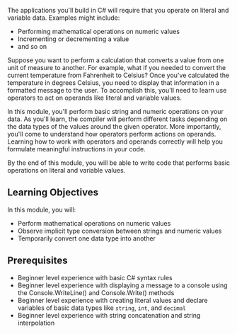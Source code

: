The applications you'll build in C# will require that you operate on literal and variable data.  Examples might include:
- Performing mathematical operations on numeric values
- Incrementing or decrementing a value
- and so on

Suppose you want to perform a calculation that converts a value from one unit of measure to another.  For example, what if you needed to convert the current temperature from Fahrenheit to Celsius?  Once you've calculated the temperature in degrees Celsius, you need to display that information in a formatted message to the user.  To accomplish this, you'll need to learn use operators to act on operands like literal and variable values.

In this module, you'll perform basic string and numeric operations on your data.  As you'll learn, the compiler will perform different tasks depending on the data types of the values around the given operator.  More importantly, you'll come to understand how operators perform actions on operands.  Learning how to work with operators and operands correctly will help you formulate meaningful instructions in your code.

By the end of this module, you will be able to write code that performs basic operations on literal and variable values.

## Learning Objectives

In this module, you will:

- Perform mathematical operations on numeric values
- Observe implicit type conversion between strings and numeric values
- Temporarily convert one data type into another

## Prerequisites

- Beginner level experience with basic C# syntax rules
- Beginner level experience with displaying a message to a console using the Console.WriteLine() and Console.Write() methods
- Beginner level experience with creating literal values and declare variables of basic data types like `string`, `int`, and `decimal`
- Beginner level experience with string concatenation and string interpolation
